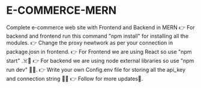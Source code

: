 # E-COMMERCE-MERN
Complete e-commerce web site with Frontend and Backend in MERN
👉 For backend and frontend run this command "npm install" for installing all the modules.
👉 Change the proxy newtwork as per your connection in package.josn in frontend.
👉 For Frontend we are using React so use "npm start" .☠️🦖
👉 For backend we are using node external libraries so use "npm run dev" 🫡💥.
👉 Write your own Config.env file for storing all the api_key and connection string 🤯✨
👉 Follow for more updates🫡.
